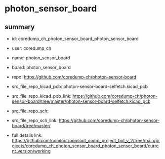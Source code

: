 # photon_sensor_board
 
## summary 
* id: coredump_ch_photon_sensor_board_photon_sensor_board
* user: coredump_ch
* name: photon_sensor_board
* board: photon_sensor_board
* repo: https://github.com/coredump-ch/photon-sensor-board
* src_file_repo_kicad_pcb: photon-sensor-board-selfetch.kicad_pcb
* src_file_repo_kicad_pcb_link: https://github.com/coredump-ch/photon-sensor-board/tree/master/photon-sensor-board-selfetch.kicad_pcb


* src_file_repo_sch: 
* src_file_repo_sch_link: https://github.com/coredump-ch/photon-sensor-board/tree/master/
* full details link: https://github.com/oomlout/oomlout_oomp_project_bot_v_2/tree/main/projects/coredump_ch_photon_sensor_board_photon_sensor_board/current_version/working  







